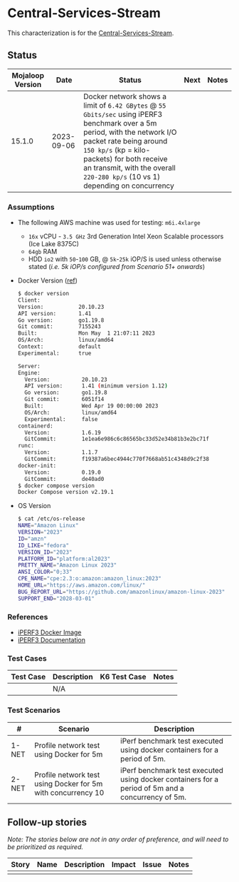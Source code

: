 # Central-Services-Stream

This characterization is for the [Central-Services-Stream](https://github.com/mojaloop/central-services-stream).

## Status

| Mojaloop Version |  Date  | Status  | Next  | Notes  |
|---|---|---|---|---|
| 15.1.0 | 2023-09-06 | Docker network shows a limit of `6.42 GBytes` @ `55 Gbits/sec` using iPERF3 benchmark over a 5m period, with the network I/O packet rate being around `150 kp/s` (kp = kilo-packets) for both receive an transmit, with the overall `220-280 kp/s` (10 vs 1) depending on concurrency |   |

### Assumptions

- The following AWS machine was used for testing: `m6i.4xlarge`
  - `16x` vCPU - `3.5 GHz` 3rd Generation Intel Xeon Scalable processors (Ice Lake 8375C)
  - `64gb` RAM
  - HDD `io2` with `50`-`100` GB, @ `5k`-`25k` iOP/S is used unless otherwise stated (_i.e. 5k iOP/s configured from Scenario 51+ onwards_)
- Docker Version ([ref](https://gist.github.com/mdebarros/6d9ac90f33c96031cbce6b9a3ea8048e))

  ```bash
  $ docker version
  Client:
  Version:           20.10.23
  API version:       1.41
  Go version:        go1.19.8
  Git commit:        7155243
  Built:             Mon May  1 21:07:11 2023
  OS/Arch:           linux/amd64
  Context:           default
  Experimental:      true

  Server:
  Engine:
    Version:          20.10.23
    API version:      1.41 (minimum version 1.12)
    Go version:       go1.19.8
    Git commit:       6051f14
    Built:            Wed Apr 19 00:00:00 2023
    OS/Arch:          linux/amd64
    Experimental:     false
  containerd:
    Version:          1.6.19
    GitCommit:        1e1ea6e986c6c86565bc33d52e34b81b3e2bc71f
  runc:
    Version:          1.1.7
    GitCommit:        f19387a6bec4944c770f7668ab51c4348d9c2f38
  docker-init:
    Version:          0.19.0
    GitCommit:        de40ad0
  $ docker compose version
  Docker Compose version v2.19.1
  ```

- OS Version

  ```bash
  $ cat /etc/os-release
  NAME="Amazon Linux"
  VERSION="2023"
  ID="amzn"
  ID_LIKE="fedora"
  VERSION_ID="2023"
  PLATFORM_ID="platform:al2023"
  PRETTY_NAME="Amazon Linux 2023"
  ANSI_COLOR="0;33"
  CPE_NAME="cpe:2.3:o:amazon:amazon_linux:2023"
  HOME_URL="https://aws.amazon.com/linux/"
  BUG_REPORT_URL="https://github.com/amazonlinux/amazon-linux-2023"
  SUPPORT_END="2028-03-01"
  ```

### References

- [iPERF3 Docker Image](https://hub.docker.com/r/networkstatic/iperf3)
- [iPERF3 Documentation](https://iperf.fr/iperf-doc.php)

### Test Cases

Test Case | Description | K6 Test Case | Notes
---------|---------|----------|---------
   |   | N/A |  |

### Test Scenarios

| # | Scenario | Description |
| --- | --- | --- |
| 1-NET | Profile network test using Docker for 5m | iPerf benchmark test executed using docker containers for a period of 5m. |
| 2-NET | Profile network test using Docker for 5m with concurrency 10 | iPerf benchmark test executed using docker containers for a period of 5m and a concurrency of 5m. |

<!--
|   |   |   |
-->

## Follow-up stories

_Note: The stories below are not in any order of preference, and will need to be prioritized as required._

| Story | Name | Description | Impact | Issue | Notes |
|---|---|---|---|---|---|
|   |   |   |   |   |   |

<!--
|   |   |   |   |   |   |
-->
